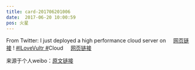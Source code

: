 ```yaml
---
title: card-201706201006
date:  2017-06-20 10:00:59
pos: 火星
---
```

From Twitter: I just deployed a high performance cloud server on <a  href="https://weibo.cn/sinaurl?u=https%3A%2F%2Fwww.vultr.com%2F" data-hide=""><span class='url-icon'><img style='width: 1rem;height: 1rem' src='https://h5.sinaimg.cn/upload/2015/09/25/3/timeline_card_small_web_default.png'></span><span class="surl-text">网页链接</span></a> ! <a  href="https://m.weibo.cn/search?containerid=231522type%3D1%26t%3D10%26q%3D%23ILoveVultr+%23" data-hide=""><span class="surl-text">#ILoveVultr #</span></a>Cloud <a  href="https://weibo.cn/sinaurl?u=https%3A%2F%2Fwww.vultr.com%2F" data-hide=""><span class='url-icon'><img style='width: 1rem;height: 1rem' src='https://h5.sinaimg.cn/upload/2015/09/25/3/timeline_card_small_web_default.png'></span><span class="surl-text">网页链接</span></a> 

来源于个人weibo：[原文链接](https://m.weibo.cn/status/F8FjKx6PQ?mblogid=F8FjKx6PQ)